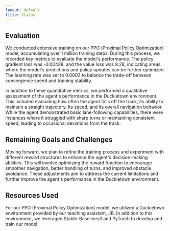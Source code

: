 ```yaml
---
layout: default
title: Status
---
```

## Evaluation
We conducted extensive training on our PPO (Proximal Policy Optimization) model, accumulating over 1 million training steps. During this process, we recorded key metrics to evaluate the model's performance. The policy gradient loss was -0.00428, and the value loss was 8.28, indicating areas where the model's predictions and policy updates can be further optimized. The learning rate was set to 0.0003 to balance the trade-off between convergence speed and training stability.

In addition to these quantitative metrics, we performed a qualitative assessment of the agent's performance in the Duckietown environment. This included evaluating how often the agent falls off the track, its ability to maintain a straight trajectory, its speed, and its overall navigation behavior. While the agent demonstrated basic lane-following capabilities, there were instances where it struggled with sharp turns or maintaining consistent speed, leading to occasional deviations from the track.

## Remaining Goals and Challenges
Moving forward, we plan to refine the training process and experiment with different reward structures to enhance the agent's decision-making abilities. This will involve optimizing the reward function to encourage smoother navigation, better handling of turns, and improved obstacle avoidance. These adjustments aim to address the current limitations and further improve the agent's performance in the Duckietown environment.

## Resources Used

For our PPO (Proximal Policy Optimization) model, we utilized a Duckietown environment provided by our teaching assistant, JB. In addition to this environment, we leveraged Stable-Baselines3 and PyTorch to develop and train our model.
